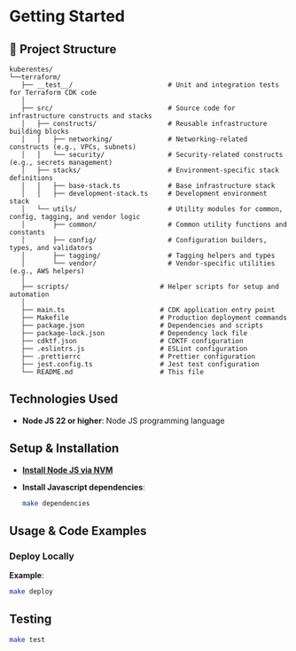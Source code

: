 # Getting Started

## 📁 Project Structure

```
kuberentes/
└──terraform/
   ├── __test__/                        # Unit and integration tests for Terraform CDK code
   │        
   ├── src/                             # Source code for infrastructure constructs and stacks
   │   ├── constructs/                  # Reusable infrastructure building blocks
   │   │   ├── networking/              # Networking-related constructs (e.g., VPCs, subnets)
   │   │   └── security/                # Security-related constructs (e.g., secrets management)
   │   ├── stacks/                      # Environment-specific stack definitions
   │   │   ├── base-stack.ts            # Base infrastructure stack
   │   │   ├── development-stack.ts     # Development environment stack
   │   └── utils/                       # Utility modules for common, config, tagging, and vendor logic
   │       ├── common/                  # Common utility functions and constants
   │       ├── config/                  # Configuration builders, types, and validators
   │       ├── tagging/                 # Tagging helpers and types
   │       └── vendor/                  # Vendor-specific utilities (e.g., AWS helpers)
   │   
   ├── scripts/                       # Helper scripts for setup and automation
   │        
   ├── main.ts                        # CDK application entry point
   ├── Makefile                       # Production deployment commands
   ├── package.json                   # Dependencies and scripts
   ├── package-lock.json              # Dependency lock file
   ├── cdktf.json                     # CDKTF configuration
   ├── .eslintrs.js                   # ESLint configuration
   ├── .prettierrc                    # Prettier configuration
   ├── jest.config.ts                 # Jest test configuration
   └── README.md                      # This file
```

## Technologies Used

- **Node JS 22 or higher**: Node JS programming language

## Setup & Installation

- **[Install Node JS via NVM](https://github.com/nvm-sh/nvm)**

- **Install Javascript dependencies**:
  ```bash
  make dependencies
  ```

## Usage & Code Examples

### Deploy Locally

**Example**:

```bash
make deploy
```

## Testing

```bash
make test
```

